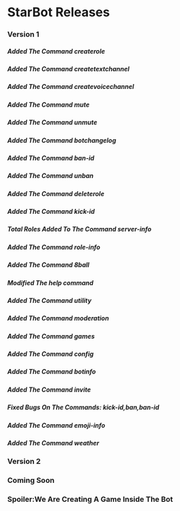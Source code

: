 # StarBot Releases

### Version 1

##### Added The Command createrole
##### Added The Command createtextchannel
##### Added The Command createvoicechannel
##### Added The Command mute
##### Added The Command unmute
##### Added The Command botchangelog
##### Added The Command ban-id
##### Added The Command unban
##### Added The Command deleterole
##### Added The Command kick-id
##### Total Roles Added To The Command server-info
##### Added The Command role-info
##### Added The Command 8ball
##### Modified The help command
##### Added The Command utility
##### Added The Command moderation
##### Added The Command games
##### Added The Command config
##### Added The Command botinfo
##### Added The Command invite
##### Fixed Bugs On The Commands: kick-id,ban,ban-id
##### Added The Command emoji-info
##### Added The Command weather


### Version 2

### Coming Soon

### Spoiler:We Are Creating A Game Inside The Bot
